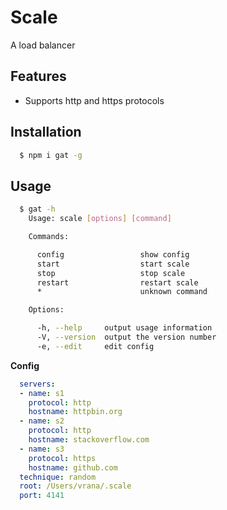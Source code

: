 # Scale
A load balancer

## Features
* Supports http and https protocols

## Installation
```sh
  $ npm i gat -g
```

## Usage
```sh
  $ gat -h
    Usage: scale [options] [command]

    Commands:

      config                 show config
      start                  start scale
      stop                   stop scale
      restart                restart scale
      *                      unknown command

    Options:

      -h, --help     output usage information
      -V, --version  output the version number
      -e, --edit     edit config
```
**Config**
```yaml
  servers:
  - name: s1
    protocol: http
    hostname: httpbin.org
  - name: s2
    protocol: http
    hostname: stackoverflow.com
  - name: s3
    protocol: https
    hostname: github.com
  technique: random
  root: /Users/vrana/.scale
  port: 4141
```
